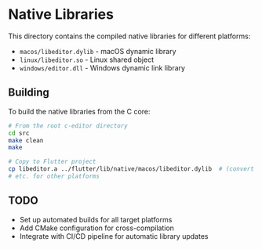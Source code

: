 # Native Libraries

This directory contains the compiled native libraries for different platforms:

- `macos/libeditor.dylib` - macOS dynamic library
- `linux/libeditor.so` - Linux shared object 
- `windows/editor.dll` - Windows dynamic link library

## Building

To build the native libraries from the C core:

```bash
# From the root c-editor directory
cd src
make clean
make

# Copy to Flutter project
cp libeditor.a ../flutter/lib/native/macos/libeditor.dylib  # (convert to dylib)
# etc. for other platforms
```

## TODO

- Set up automated builds for all target platforms
- Add CMake configuration for cross-compilation
- Integrate with CI/CD pipeline for automatic library updates